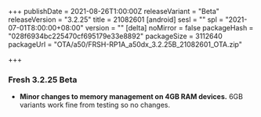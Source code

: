 +++
publishDate = 2021-08-26T1:00:00Z
releaseVariant = "Beta"
releaseVersion = "3.2.25"
title = 21082601
[android]
sesl = ""
spl = "2021-07-01T8:00:00+08:00"
version = ""
[delta]
noMirror = false
packageHash = "028f6934bc225470cf695179e33e8892"
packageSize = 3112640
packageUrl = "OTA/a50/FRSH-RP1A_a50dx_3.2.25B_21082601_OTA.zip"

+++
### Fresh 3.2.25 Beta

* **Minor changes to memory management on 4GB RAM devices.** 6GB variants work fine from testing so no changes.